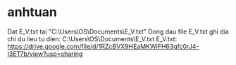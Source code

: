 # anhtuan
Dat E_V.txt tai "C:\\Users\\OS\\Documents\\E_V.txt"
Dong dau file E_V.txt ghi dia chi du lieu tu dien: C:\\Users\\OS\\Documents\\E_V.txt
E_V.txt: https://drive.google.com/file/d/1RZcBVX9HEaMKWiFH63qfc0rJ4-I3ET7b/view?usp=sharing
